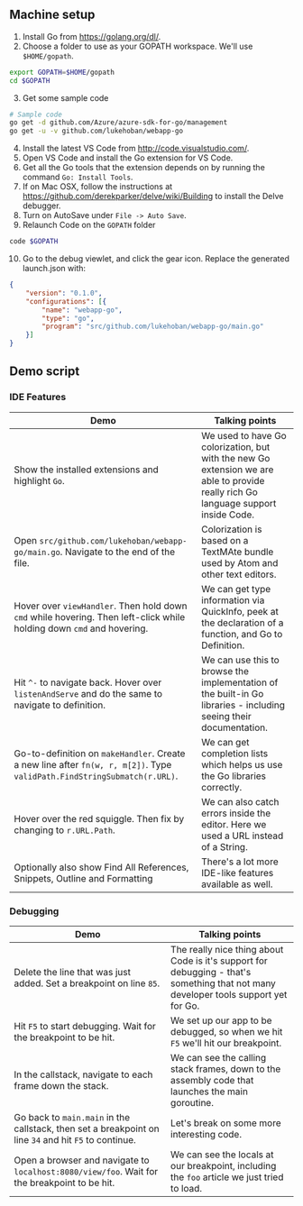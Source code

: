 ## Machine setup

1. Install Go from https://golang.org/dl/.  
2. Choose a folder to use as your GOPATH workspace.  We'll use `$HOME/gopath`.
```bash
export GOPATH=$HOME/gopath
cd $GOPATH
```
3. Get some sample code 
```bash
# Sample code
go get -d github.com/Azure/azure-sdk-for-go/management
go get -u -v github.com/lukehoban/webapp-go
```
4. Install the latest VS Code from http://code.visualstudio.com/.
5. Open VS Code and install the Go extension for VS Code.
6. Get all the Go tools that the extension depends on by running the command `Go: Install Tools`. 
7. If on Mac OSX, follow the instructions at https://github.com/derekparker/delve/wiki/Building to install the Delve debugger.
8. Turn on AutoSave under `File -> Auto Save`.
9. Relaunch Code on the `GOPATH` folder
```bash
code $GOPATH
```
10. Go to the debug viewlet, and click the gear icon.  Replace the generated launch.json with:
```json
{
    "version": "0.1.0",
    "configurations": [{
        "name": "webapp-go",
        "type": "go",
        "program": "src/github.com/lukehoban/webapp-go/main.go"
    }]
}
```

## Demo script

### IDE Features
| Demo        | Talking points  |
| ------------- |---------------|
| Show the installed extensions and highlight `Go`. | We used to have Go colorization, but with the new Go extension we are able to provide really rich Go language support inside Code. |
| Open `src/github.com/lukehoban/webapp-go/main.go`.  Navigate to the end of the file. | Colorization is based on a TextMAte bundle used by Atom and other text editors. |
| Hover over `viewHandler`.  Then hold down `cmd` while hovering.  Then left-click while holding down `cmd` and hovering. | We can get type information via QuickInfo, peek at the declaration of a function, and Go to Definition. |
| Hit `^-` to navigate back.  Hover over `listenAndServe` and do the same to navigate to definition. | We can use this to browse the implementation of the built-in Go libraries - including seeing their documentation. |
| Go-to-definition on `makeHandler`.  Create a new line after `fn(w, r, m[2])`. Type `validPath.FindStringSubmatch(r.URL)`. | We can get completion lists which helps us use the Go libraries correctly. |
| Hover over the red squiggle. Then fix by changing to `r.URL.Path`.  | We can also catch errors inside the editor. Here we used a URL instead of a String. |
| Optionally also show Find All References, Snippets, Outline and Formatting | There's a lot more IDE-like features available as well. |

### Debugging
| Demo        | Talking points  |
| ------------- |---------------|
| Delete the line that was just added.  Set a breakpoint on line `85`. | The really nice thing about Code is it's support for debugging - that's something that not many developer tools support yet for Go. |
| Hit `F5` to start debugging.  Wait for the breakpoint to be hit. | We set up our app to be debugged, so when we hit `F5` we'll hit our breakpoint. |
| In the callstack, navigate to each frame down the stack. | We can see the calling stack frames, down to the assembly code that launches the main goroutine. |
| Go back to `main.main` in the callstack, then set a breakpoint on line `34` and hit `F5` to continue. | Let's break on some more interesting code. |
| Open a browser and navigate to `localhost:8080/view/foo`.  Wait for the breakpoint to be hit. | We can see the locals at our breakpoint, including the `foo` article we just tried to load. |

 
